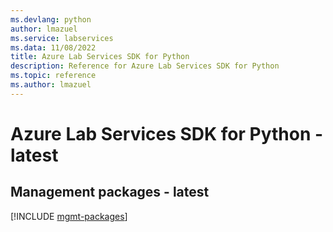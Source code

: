 ```yaml
---
ms.devlang: python
author: lmazuel
ms.service: labservices
ms.data: 11/08/2022
title: Azure Lab Services SDK for Python
description: Reference for Azure Lab Services SDK for Python
ms.topic: reference
ms.author: lmazuel
---
```

# Azure Lab Services SDK for Python - latest

## Management packages - latest
[!INCLUDE [mgmt-packages](lab-services-mgmt-index.md)]